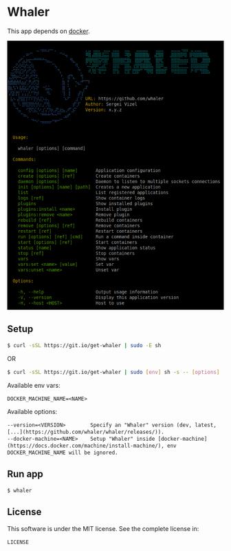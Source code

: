# Whaler

This app depends on [docker](https://www.docker.com/).

![Whaler](whaler.png)

## Setup

```sh
$ curl -sSL https://git.io/get-whaler | sudo -E sh
```

OR

```sh
$ curl -sSL https://git.io/get-whaler | sudo [env] sh -s -- [options]
```

Available env vars:

```
DOCKER_MACHINE_NAME=<NAME>
```

Available options:

```
--version=<VERSION>        Specify an "Whaler" version (dev, latest, [...](https://github.com/whaler/whaler/releases/)).
--docker-machine=<NAME>    Setup "Whaler" inside [docker-machine](https://docs.docker.com/machine/install-machine/), env DOCKER_MACHINE_NAME will be ignored.
```

## Run app

```sh
$ whaler
```

## License

This software is under the MIT license. See the complete license in:

```
LICENSE
```
